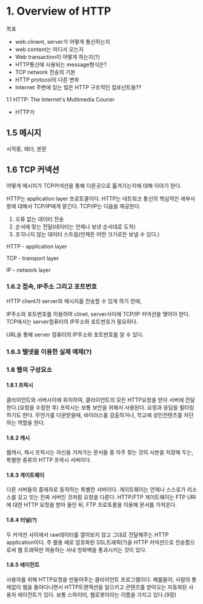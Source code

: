 # 1. Overview of HTTP

목표 

- web clinent, server가 어떻게 통신하는지
- web content는 어디서 오는지
- Web transaction이 어떻게 하는지(?)
- HTTP통신에 사용되는 message형식은?
- TCP network 전송의 기본
- HTTP protocol의 다른 변화
- Internet 주변에 있는 많은 HTTP 구조적인 컴포넌트들??

1.1 HTTP: The Internet's Multimedia Courier

- HTTP가 



## 1.5 메시지

시작중, 헤더, 본문

## 1.6 TCP 커넥션

어떻게 메시지가 TCP커넥션을 통해 다른곳으로 옯겨가는지에 대해 이야기 한다.

HTTP는 application layer 프로토콜이다. HTTP는 네트워크 통신의 핵심적인 세부사항에 대해서 TCP/IP에게 맡긴다. TCP/IP는 다음을 제공한다.

1. 오류 없는 데이터 전송
2. 순서에 맞는 전달(데이터는 언제나 보낸 순서대로 도착)
3. 조각나지 않는 데이터 스트림(언제든 어떤 크기로든 보낼 수 있다.)

HTTP - application layer

TCP - transport layer

IP - network layer



### 1.6.2 접속, IP주소 그리고 포트번호

HTTP client가 server와 메시지를 전송할 수 있게 하기 전에,

IP주소와 포트번호를 이용하여 clinet, server사이에 TCP/IP 커넥션을 맺어야 한다. TCP에서는 server컴퓨터의 IP주소와 포트번호가 필요하다.

URL을 통해 server 컴퓨터의 IP주소와 포트번호를 알 수 있다.



### 1.6.3 텔넷을 이용한 실제 예제(?)

### 1.8 웹의 구성요소

#### 1.8.1 프락시

클라이언트와 서버사이에 위치하여, 클라이언트의 모든 HTTP요청을 받아 서버에 전달한다.(요청을 수정한 후) 프락시는 보통 보안을 위해서 사용된다. 요청과 응답을 필터링하기도 한다. 무언가를 다운받을때, 바이러스를 검출하거나, 학교에 성인컨텐츠를 차단하는 역할을 한다.

#### 1.8.2 캐시

웹캐시, 캐시 프락시는 자신을 거쳐가는 문서들 중 자주 찾는 것의 사본을 저장해 두는, 특별한 종류의 HTTP 프락시 서버이다. 

#### 1.8.3 게이트웨이

다른 서버들의 중재자로 동작하는 특별한 서버이다. 게이트웨이는 언제나 스스로가 리소스를 갖고 잇는 진짜 서버인 것처럼 요청을 다룬다. HTTP/FTP 게이트웨이는 FTP URI에 대한 HTTP 요청을 받아 들인 뒤, FTP 프로토콜을 이용해 문서를 가져온다.

#### 1.8.4 터널(?)

두 커넥션 사이에서 raw데이터를 열어보지 않고 그대로 전달해주는 HTTP application이다. 주 활용 예로 암호화된 SSL트래픽(?)을 HTTP 커넥션으로 전송함으로써 웹 트래픽만 허용하는 사내 방화벽을 통과시키는 것이 있다.

#### 1.8.5 에이전트

사용자를 위해 HTTP요청을 만들어주는 클라이언트 프로그램이다. 예를들어, 사람의 통제없이 웹을 돌아다니면서 HTTP트랜잭션을 일으키고 콘텐츠를 받아오는 자동화된 사용자 에이전트가 있다. 보통 스파이터, 웹로봇이라는 이름을 가지고 있다.(9장)